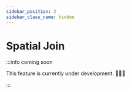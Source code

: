 ```yaml
---
sidebar_position: 2
sidebar_class_name: hidden
---
```


# Spatial Join

:::info coming soon

This feature is currently under development. 🧑🏻‍💻

:::
